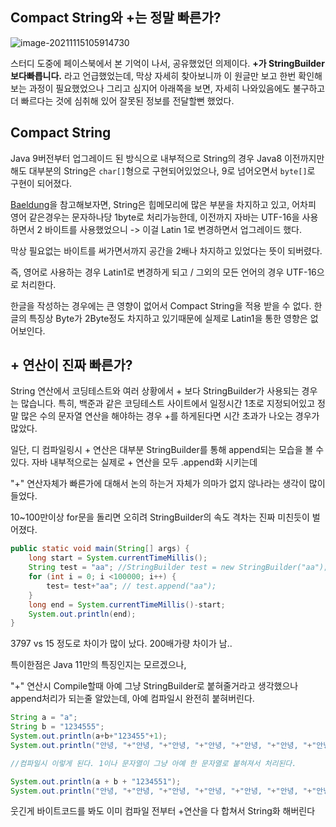 ## Compact String와 +는 정말 빠른가?

![image-20211115105914730](C:\Users\user\Desktop\Code\facebook.png)

스터디 도중에 페이스북에서 본 기억이 나서, 공유했었던 의제이다.  **+가 StringBuilder보다빠릅니다.** 라고 언급했었는데, 막상 자세히 찾아보니까 이 원글만 보고 한번 확인해보는 과정이 필요했었으나 그리고 심지어 아래쪽을 보면, 자세히 나와있음에도 불구하고 더 빠르다는 것에 심취해 있어 잘못된 정보를 전달할뻔 했었다. 

## Compact String

Java 9버전부터 업그레이드 된 방식으로 내부적으로 String의 경우 Java8 이전까지만해도 대부분의 String은 `char[]`형으로 구현되어있었으나, 9로 넘어오면서 `byte[]`로 구현이 되어졌다. 

[Baeldung](https://www.baeldung.com/java-9-compact-string)을 참고해보자면, String은 힙메모리에 많은 부분을 차지하고 있고, 어차피 영어 같은경우는 문자하나당 1byte로 처리가능한데, 이전까지 자바는 UTF-16을 사용하면서 2 바이트를 사용했었으니 -> 이걸 Latin 1로 변경하면서 업그레이드 했다.  

막상 필요없는 바이트를 써가면서까지 공간을 2배나 차지하고 있었다는 뜻이 되버렸다.

즉, 영어로 사용하는 경우 Latin1로 변경하게 되고 / 그외의 모든 언어의 경우 UTF-16으로 처리한다.

한글을 작성하는 경우에는 큰 영향이 없어서 Compact String을 적용 받을 수 없다. 한글의 특징상 Byte가 2Byte정도 차지하고 있기때문에 실제로 Latin1을 통한 영향은 없어보인다. 



## + 연산이 진짜 빠른가?

String 연산에서 코딩테스트와 여러 상황에서 + 보다 StringBuilder가 사용되는 경우는 많습니다. 특히, 백준과 같은 코딩테스트 사이트에서 일정시간 1초로 지정되어있고 정말 많은 수의 문자열 연산을 해야하는 경우 +를 하게된다면 시간 초과가 나오는 경우가 많았다.

일단, 디 컴파일링시 + 연산은 대부분 StringBuilder를 통해 append되는 모습을 볼 수 있다. 자바 내부적으로는 실제로 + 연산을 모두 .append화 시키는데 

"+" 연산자체가 빠른가에 대해서 논의 하는거 자체가 의마가 없지 않나라는 생각이 많이 들었다.

10~100만이상 for문을 돌리면 오히려 StringBuilder의 속도 격차는 진짜 미친듯이 벌어졌다. 

```java
public static void main(String[] args) {
    long start = System.currentTimeMillis();
    String test = "aa"; //StringBuilder test = new StringBuilder("aa");
    for (int i = 0; i <100000; i++) {
        test= test+"aa"; // test.append("aa");
    }
    long end = System.currentTimeMillis()-start;
    System.out.println(end);
}
```

3797 vs 15 정도로 차이가 많이 났다.  200배가량 차이가 남..

특이한점은 Java 11만의 특징인지는 모르겠으나, 

"+" 연산시 Compile할때 아예 그냥 StringBuilder로 붙혀줄거라고 생각했으나 append처리가 되는줄 알았는데,  아예 컴파일시 완전히 붙혀버린다.

```java
String a = "a";
String b = "1234555";
System.out.println(a+b+"123455"+1);
System.out.println("안녕, "+"안녕, "+"안녕, "+"안녕, "+"안녕, "+"안녕, "+"안녕, "+"안녕, "+"안녕, "+"안녕, "+"안녕, "+"안녕, "+"안녕, "+"끝!");

//컴파일시 이렇게 된다. 1이나 문자열이 그냥 아예 한 문자열로 붙혀져서 처리된다.

System.out.println(a + b + "1234551");
System.out.println("안녕, "+"안녕, "+"안녕, "+"안녕, "+"안녕, "+"안녕, "+"안녕, "+"안녕, "+"안녕, "+"안녕, "+"안녕, "+"안녕, "+"안녕, "+"끝!");
```



웃긴게 바이트코드를 봐도 이미 컴파일 전부터 +연산을 다 합쳐서 String화 해버린다 



